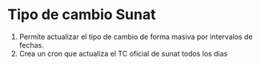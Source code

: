 # Tipo de cambio Sunat
1. Permite actualizar el tipo de cambio de forma masiva por intervalos de fechas.
2. Crea un cron que actualiza el TC oficial de sunat todos los dias
